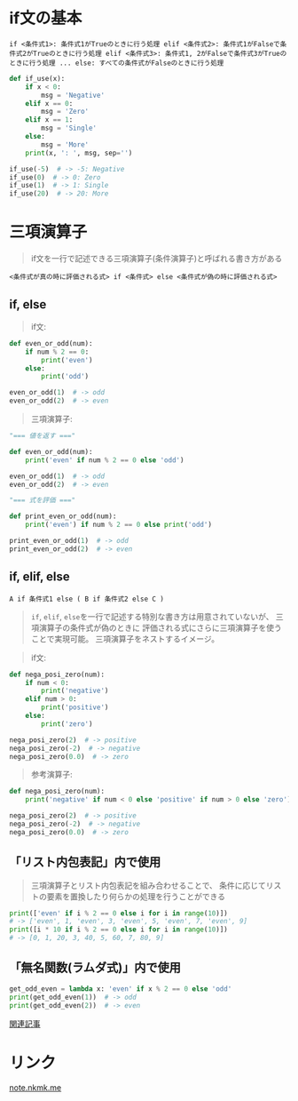 # if文の基本

`if <条件式1>:
    条件式1がTrueのときに行う処理
elif <条件式2>:
    条件式1がFalseで条件式2がTrueのときに行う処理
elif <条件式3>:
    条件式1, 2がFalseで条件式3がTrueのときに行う処理
...
else:
    すべての条件式がFalseのときに行う処理`

```python
def if_use(x):
    if x < 0:
        msg = 'Negative'
    elif x == 0:
        msg = 'Zero'
    elif x == 1:
        msg = 'Single'
    else:
        msg = 'More'
    print(x, ': ', msg, sep='')

if_use(-5)  # -> -5: Negative
if_use(0)  # -> 0: Zero
if_use(1)  # -> 1: Single
if_use(20)  # -> 20: More
```

# 三項演算子

> if文を一行で記述できる三項演算子(条件演算子)と呼ばれる書き方がある

`<条件式が真の時に評価される式> if <条件式> else <条件式が偽の時に評価される式>`

## if, else

> if文:
```python
def even_or_odd(num):
    if num % 2 == 0:
        print('even')
    else:
        print('odd')

even_or_odd(1)  # -> odd
even_or_odd(2)  # -> even
```

> 三項演算子:
```python
"=== 値を返す ==="

def even_or_odd(num):
    print('even' if num % 2 == 0 else 'odd')

even_or_odd(1)  # -> odd
even_or_odd(2)  # -> even

"=== 式を評価 ==="

def print_even_or_odd(num):
    print('even') if num % 2 == 0 else print('odd')

print_even_or_odd(1)  # -> odd
print_even_or_odd(2)  # -> even
```

## if, elif, else

`A if 条件式1 else ( B if 条件式2 else C )`

> `if`, `elif`, `else`を一行で記述する特別な書き方は用意されていないが、
  三項演算子の条件式が偽のときに
  評価される式にさらに三項演算子を使うことで実現可能。
> 三項演算子をネストするイメージ。

> if文:
```python
def nega_posi_zero(num):
    if num < 0:
        print('negative')
    elif num > 0:
        print('positive')
    else:
        print('zero')

nega_posi_zero(2)  # -> positive
nega_posi_zero(-2)  # -> negative
nega_posi_zero(0.0)  # -> zero
```

> 参考演算子:
```python
def nega_posi_zero(num):
    print('negative' if num < 0 else 'positive' if num > 0 else 'zero')

nega_posi_zero(2)  # -> positive
nega_posi_zero(-2)  # -> negative
nega_posi_zero(0.0)  # -> zero
```

## 「リスト内包表記」内で使用

> 三項演算子とリスト内包表記を組み合わせることで、
  条件に応じてリストの要素を置換したり何らかの処理を行うことができる

```python
print(['even' if i % 2 == 0 else i for i in range(10)])
# -> ['even', 1, 'even', 3, 'even', 5, 'even', 7, 'even', 9]
print([i * 10 if i % 2 == 0 else i for i in range(10)])
# -> [0, 1, 20, 3, 40, 5, 60, 7, 80, 9]
```

## 「無名関数(ラムダ式)」内で使用

```python
get_odd_even = lambda x: 'even' if x % 2 == 0 else 'odd'
print(get_odd_even(1))  # -> odd
print(get_odd_even(2))  # -> even
```

[関連記事](../5.%20特殊構文/lambda%20式.md)

# リンク

[note.nkmk.me](https://note.nkmk.me/python-if-conditional-expressions/)
